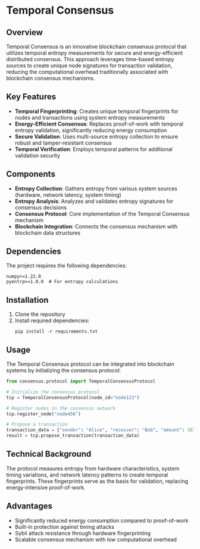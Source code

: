 # Temporal Consensus

## Overview
Temporal Consensus is an innovative blockchain consensus protocol that utilizes temporal entropy measurements for secure and energy-efficient distributed consensus. This approach leverages time-based entropy sources to create unique node signatures for transaction validation, reducing the computational overhead traditionally associated with blockchain consensus mechanisms.

## Key Features
- **Temporal Fingerprinting**: Creates unique temporal fingerprints for nodes and transactions using system entropy measurements
- **Energy-Efficient Consensus**: Replaces proof-of-work with temporal entropy validation, significantly reducing energy consumption
- **Secure Validation**: Uses multi-source entropy collection to ensure robust and tamper-resistant consensus
- **Temporal Verification**: Employs temporal patterns for additional validation security

## Components
- **Entropy Collection**: Gathers entropy from various system sources (hardware, network latency, system timing)
- **Entropy Analysis**: Analyzes and validates entropy signatures for consensus decisions
- **Consensus Protocol**: Core implementation of the Temporal Consensus mechanism
- **Blockchain Integration**: Connects the consensus mechanism with blockchain data structures

## Dependencies
The project requires the following dependencies:
```
numpy>=1.22.0
pyentrp>=1.0.0  # For entropy calculations
```

## Installation
1. Clone the repository
2. Install required dependencies:
   ```
   pip install -r requirements.txt
   ```

## Usage
The Temporal Consensus protocol can be integrated into blockchain systems by initializing the consensus protocol:

```python
from consensus.protocol import TemporalConsensusProtocol

# Initialize the consensus protocol
tcp = TemporalConsensusProtocol(node_id="node123")

# Register nodes in the consensus network
tcp.register_node("node456")

# Propose a transaction
transaction_data = {"sender": "Alice", "receiver": "Bob", "amount": 10}
result = tcp.propose_transaction(transaction_data)
```

## Technical Background
The protocol measures entropy from hardware characteristics, system timing variations, and network latency patterns to create temporal fingerprints. These fingerprints serve as the basis for validation, replacing energy-intensive proof-of-work.

## Advantages
- Significantly reduced energy consumption compared to proof-of-work
- Built-in protection against timing attacks
- Sybil attack resistance through hardware fingerprinting
- Scalable consensus mechanism with low computational overhead
